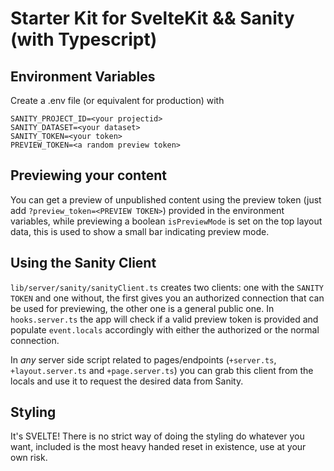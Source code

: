 # Starter Kit for SvelteKit && Sanity (with Typescript)

## Environment Variables

Create a .env file (or equivalent for production) with

```
SANITY_PROJECT_ID=<your projectid>
SANITY_DATASET=<your dataset>
SANITY_TOKEN=<your token>
PREVIEW_TOKEN=<a random preview token>
```

## Previewing your content

You can get a preview of unpublished content using the preview token (just add `?preview_token=<PREVIEW TOKEN>`) provided in the environment variables, while previewing a boolean `isPreviewMode` is set on the top layout data, this is used to show a small bar indicating preview mode.

## Using the Sanity Client

`lib/server/sanity/sanityClient.ts` creates two clients: one with the `SANITY TOKEN` and one without, the first gives you an authorized connection that can be used for previewing, the other one is a general public one. In `hooks.server.ts` the app will check if a valid preview token is provided and populate `event.locals` accordingly with either the authorized or the normal connection.

In _any_ server side script related to pages/endpoints (`+server.ts`, `+layout.server.ts` and `+page.server.ts`) you can grab this client from the locals and use it to request the desired data from Sanity.

## Styling

It's SVELTE! There is no strict way of doing the styling do whatever you want, included is the most heavy handed reset in existence, use at your own risk.
